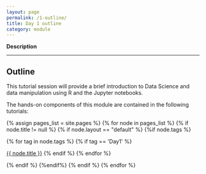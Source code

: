```yaml
---
layout: page
permalink: /1-outline/
title: Day 1 outline
category: module
---
```



**Description**

---

## Outline
This tutorial session will provide a brief introduction to Data Science and data manipulation using R and the Jupyter notebooks.

The hands-on components of this module are contained in the following tutorials:

<div class='list-group'>
{% assign pages_list = site.pages %}
{% for node in pages_list %}
{% if node.title != null %}
{% if node.layout == "default" %}
{%if node.tags %}

{% for tag in node.tags %}
{% if tag == 'Day1' %}
<!-- Note you need to prepend the site.baseurl always-->
<a class='list-group-item' href="{{site.baseurl}}{{ node.url }}">{{ node.title }}</a>
{% endif %}
{% endfor %}

{% endif %}
{%endif%}
{% endif %}
{% endfor %}
</div>
